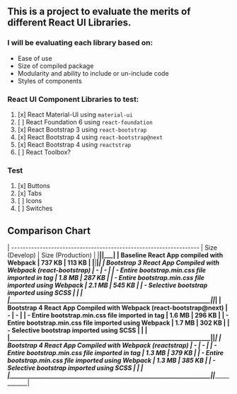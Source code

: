 ## This is a project to evaluate the merits of different React UI Libraries.

### I will be evaluating each library based on:
- Ease of use
- Size of compiled package
- Modularity and ability to include or un-include code
- Styles of components

### React UI Component Libraries to test:
1. [x] React Material-UI using `material-ui`
2. [ ] React Foundation 6 using `react-foundation`
3. [x] React Bootstrap 3 using `react-bootstrap`
4. [x] React Bootstrap 4 using `react-bootstrap@next`
5. [x] React Bootstrap 4 using `reactstrap`
6. [ ] React Toolbox?

### Test
1. [x] Buttons
2. [x] Tabs
3. [ ] Icons
4. [ ] Switches

## Comparison Chart
| ------------------------------------------------------------------ | Size (Develop) | Size (Production) |
|____________________________________________________________________|________________|___________________|
| Baseline React App compiled with Webpack                           |      737 KB    |        113 KB     |
|____________________________________________________________________|________________|___________________|
| Bootstrap 3 React App Compiled with Webpack (react-bootstrap)      |        -       |         -         |
| - Entire bootstrap.min.css file imported in <link> tag             |      1.8 MB    |        287 KB     |
| - Entire bootstrap.min.css file imported using Webpack             |      2.1 MB    |        545 KB     |
| - Selective bootstrap imported using SCSS                          |                |                   |
|____________________________________________________________________|________________|___________________|
| Bootstrap 4 React App Compiled with Webpack (react-bootstrap@next) |        -       |         -         |
| - Entire bootstrap.min.css file imported in <link> tag             |      1.6 MB    |        296 KB     |
| - Entire bootstrap.min.css file imported using Webpack             |      1.7 MB    |        302 KB     |
| - Selective bootstrap imported using SCSS                          |                |                   |
|____________________________________________________________________|________________|___________________|
| Bootstrap 4 React App Compiled with Webpack (reactstrap)           |        -       |         -         |
| - Entire bootstrap.min.css file imported in <link> tag             |      1.3 MB    |        379 KB     |
| - Entire bootstrap.min.css file imported using Webpack             |      1.3 MB    |        385 KB     |
| - Selective bootstrap imported using SCSS                          |                |                   |
|____________________________________________________________________|________________|___________________|
